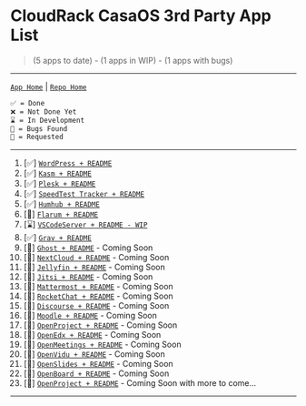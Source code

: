 # CloudRack CasaOS 3rd Party App List
> (5 apps to date) - (1 apps in WIP) - (1 apps with bugs)
---
[`App Home`](https://github.com/cloudrack-ca/Cloudrack-CasaOS-App-Repo/tree/main/Apps) | [`Repo Home`](https://github.com/cloudrack-ca/Cloudrack-CasaOS-App-Repo/tree/main)
```md
✅ = Done
❌ = Not Done Yet
⌛ = In Development
🐛 = Bugs Found
🙏 = Requested
```
---
1. [✅] [`WordPress + README`](https://github.com/cloudrack-ca/Cloudrack-CasaOS-App-Repo/tree/main/Apps/Wordpress)
2. [✅] [`Kasm + README`](https://github.com/cloudrack-ca/Cloudrack-CasaOS-App-Repo/tree/main/Apps/Kasm)
3. [✅] [`Plesk + README`](https://github.com/cloudrack-ca/Cloudrack-CasaOS-App-Repo/tree/main/Apps/Plesk)
4. [✅] [`SpeedTest Tracker + README`](https://github.com/cloudrack-ca/Cloudrack-CasaOS-App-Repo/tree/main/Apps/SpeedTest%20Tracker)
5. [✅] [`Humhub + README`](https://github.com/cloudrack-ca/Cloudrack-CasaOS-App-Repo/tree/main/Apps/Humhub)
6. [🐛] [`Flarum + README`](https://github.com/cloudrack-ca/Cloudrack-CasaOS-App-Repo/tree/main/Apps/Flarum)
7. [⌛] [`VSCodeServer + README - WIP`](https://github.com/cloudrack-ca/Cloudrack-CasaOS-App-Repo/tree/main/Apps/VSCodeServer)
8. [✅] [`Grav + README`](https://github.com/cloudrack-ca/Cloudrack-CasaOS-App-Repo/tree/main/Apps/Grav)
9. [🙏] [`Ghost + README`](/🙏) - Coming Soon
10. [🙏] [`NextCloud + README`](/🙏) - Coming Soon
11. [🙏] [`Jellyfin + README`](/🙏) - Coming Soon
12. [🙏] [`Jitsi + README`](/🙏) - Coming Soon
13. [🙏] [`Mattermost + README`](/🙏) - Coming Soon
14. [🙏] [`RocketChat + README`](/🙏) - Coming Soon
15. [🙏] [`Discourse + README`](/🙏) - Coming Soon
16. [🙏] [`Moodle + README`](/🙏) - Coming Soon
17. [🙏] [`OpenProject + README`](/🙏) - Coming Soon
18. [🙏] [`OpenEdx + README`](/🙏) - Coming Soon
19. [🙏] [`OpenMeetings + README`](/🙏) - Coming Soon
20. [🙏] [`OpenVidu + README`](/🙏) - Coming Soon
21. [🙏] [`OpenSlides + README`](/🙏) - Coming Soon
22. [🙏] [`OpenBoard + README`](/🙏) - Coming Soon
23. [🙏] [`OpenProject + README`](/🙏) - Coming Soon
with more to come...
---
